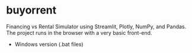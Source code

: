 # buyorrent
Financing vs Rental Simulator using Streamlit, Plotly, NumPy, and Pandas. The project runs in the browser with a very basic front-end.

* Windows version (.bat files)

